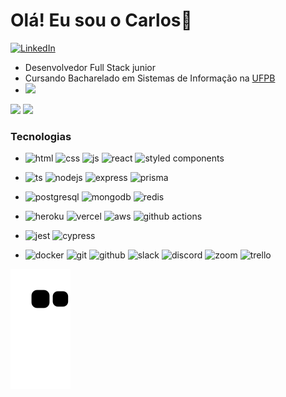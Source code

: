 # Olá! Eu sou o Carlos👋

[![LinkedIn](https://img.shields.io/badge/linkedin-%230077B5.svg?style=for-the-badge&logo=linkedin&logoColor=white)](https://www.linkedin.com/in/carlos-gabriel-albuquerque-dos-santos/)


- Desenvolvedor Full Stack junior
- Cursando Bacharelado em Sistemas de Informação na <a href="http://www.ccae.ufpb.br/si">UFPB</a>
- <img src="https://wakatime.com/badge/user/189b46e9-760b-48df-ba64-dec3f4c93ebb.svg">

<div>
  <img height-"180cm" src="https://github-readme-stats.vercel.app/api?username=carlos-allbuquerque&show_icons=true&count_private=true&theme=blue-green&include_all_commits=true&count_private=true"/>
  
  <img height="195em" src="https://github-readme-stats.vercel.app/api/top-langs/?username=carlos-allbuquerque&layout=compact&langs_count=16&theme=blue-green" style="max-width: 100%;"/>
</div>

<div>
  <h3>Tecnologias</h3>
  
 - <div style="display: inline_block">
    <img alt="html" src="https://img.shields.io/badge/html5-%23E34F26.svg?style=for-the-badge&logo=html5&logoColor=white" />
    <img alt="css" src="https://img.shields.io/badge/css3-%231572B6.svg?style=for-the-badge&logo=css3&logoColor=white" />
    <img alt="js" src="https://img.shields.io/badge/JavaScript-F7DF1E?style=for-the-badge&logo=javascript&logoColor=black" />
    <img alt="react" src="https://img.shields.io/badge/react-%2320232a.svg?style=for-the-badge&logo=react&logoColor=%2361DAFB" />
    <img alt="styled components" src="https://img.shields.io/badge/styled--components-DB7093?style=for-the-badge&logo=styled-components&logoColor=white" />
  </div>
  
  - <div style="display: inline_block">
    <img alt="ts" src="https://img.shields.io/badge/TypeScript-007ACC?style=for-the-badge&logo=typescript&logoColor=white" />
    <img alt="nodejs" src="https://img.shields.io/badge/Node.js-43853D?style=for-the-badge&logo=node.js&logoColor=white" />
    <img alt="express" src="https://img.shields.io/badge/express.js-%23404d59.svg?style=for-the-badge&logo=express&logoColor=%2361DAFB" />
    <img alt="prisma" src="https://img.shields.io/badge/Prisma-3982CE?style=for-the-badge&logo=Prisma&logoColor=white">
  </div>
  
  - <div style="display: inline_block background-color: white">
    <img alt="postgresql" src="https://img.shields.io/badge/postgres-%23316192.svg?style=for-the-badge&logo=postgresql&logoColor=white" />
    <img alt="mongodb" src="https://img.shields.io/badge/MongoDB-%234ea94b.svg?style=for-the-badge&logo=mongodb&logoColor=white" />
    <img alt="redis" src="https://img.shields.io/badge/redis-%23DD0031.svg?style=for-the-badge&logo=redis&logoColor=white" />
  </div>
  
  - <div style="display: inline_block background-color: white">
    <img alt="heroku" src="https://img.shields.io/badge/heroku-%23430098.svg?style=for-the-badge&logo=heroku&logoColor=white" />
    <img alt="vercel" src="https://img.shields.io/badge/vercel-%23000000.svg?style=for-the-badge&logo=vercel&logoColor=white" />
    <img alt="aws" src="https://img.shields.io/badge/Amazon_AWS-232F3E?style=for-the-badge&logo=amazon-aws&logoColor=white" />
    <img alt="github actions" src="https://img.shields.io/badge/github%20actions-%232671E5.svg?style=for-the-badge&logo=githubactions&logoColor=white" />
  </div>
  
  - <div style="display: inline_block background-color: white">
    <img alt="jest" src="https://img.shields.io/badge/-jest-%23C21325?style=for-the-badge&logo=jest&logoColor=white" />
    <img alt="cypress" src="https://img.shields.io/badge/-cypress-%23E5E5E5?style=for-the-badge&logo=cypress&logoColor=058a5e" />
  </div>
  
  - <div style="display: inline_block background-color: white">
    <img alt="docker" src="https://img.shields.io/badge/docker-%230db7ed.svg?style=for-the-badge&logo=docker&logoColor=white" />
    <img alt="git" src="https://img.shields.io/badge/git-%23F05033.svg?style=for-the-badge&logo=git&logoColor=white" />
    <img alt="github" src="https://img.shields.io/badge/github-%23121011.svg?style=for-the-badge&logo=github&logoColor=white" />
    <img alt="slack" src="https://img.shields.io/badge/Slack-4A154B?style=for-the-badge&logo=slack&logoColor=white" />
    <img alt="discord" src="https://img.shields.io/badge/Discord-%235865F2.svg?style=for-the-badge&logo=discord&logoColor=white" />
    <img alt="zoom" src="https://img.shields.io/badge/Zoom-2D8CFF?style=for-the-badge&logo=zoom&logoColor=white" />
    <img alt="trello" src="https://img.shields.io/badge/Trello-%23026AA7.svg?style=for-the-badge&logo=Trello&logoColor=white" />
  </div>
 </div>
 
![Snake animation](https://github.com/carlos-allbuquerque/carlos-allbuquerque/blob/output/github-contribution-grid-snake.svg)
